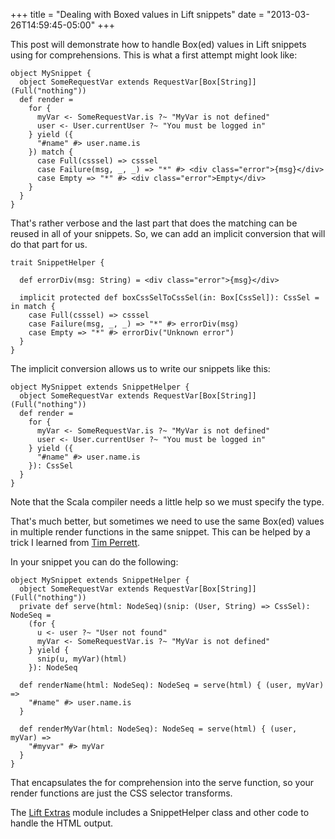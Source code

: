 +++
title = "Dealing with Boxed values in Lift snippets"
date = "2013-03-26T14:59:45-05:00"
+++

This post will demonstrate how to handle Box(ed) values in Lift snippets using for comprehensions. This is what a first attempt might look like:

    object MySnippet {
      object SomeRequestVar extends RequestVar[Box[String]](Full("nothing"))
      def render =
        for {
          myVar <- SomeRequestVar.is ?~ "MyVar is not defined"
          user <- User.currentUser ?~ "You must be logged in"
        } yield ({
          "#name" #> user.name.is
        }) match {
          case Full(csssel) => csssel
          case Failure(msg, _, _) => "*" #> <div class="error">{msg}</div>
          case Empty => "*" #> <div class="error">Empty</div>
        }
      }
    }

That's rather verbose and the last part that does the matching can be reused in all of your snippets. So, we can add an implicit conversion that will do that part for us.

    trait SnippetHelper {

      def errorDiv(msg: String) = <div class="error">{msg}</div>

      implicit protected def boxCssSelToCssSel(in: Box[CssSel]): CssSel = in match {
        case Full(csssel) => csssel
        case Failure(msg, _, _) => "*" #> errorDiv(msg)
        case Empty => "*" #> errorDiv("Unknown error")
      }
    }

The implicit conversion allows us to write our snippets like this:

    object MySnippet extends SnippetHelper {
      object SomeRequestVar extends RequestVar[Box[String]](Full("nothing"))
      def render =
        for {
          myVar <- SomeRequestVar.is ?~ "MyVar is not defined"
          user <- User.currentUser ?~ "You must be logged in"
        } yield ({
          "#name" #> user.name.is
        }): CssSel
      }
    }

Note that the Scala compiler needs a little help so we must specify the type.

That's much better, but sometimes we need to use the same Box(ed) values in multiple render functions in the same snippet. This can be helped by a trick I learned from [Tim Perrett](https://github.com/timperrett/lift-shiro/blob/master/library/src/main/scala/shiro/snippet/snippets.scala#L12 "lift-shiro").

In your snippet you can do the following:

    object MySnippet extends SnippetHelper {
      object SomeRequestVar extends RequestVar[Box[String]](Full("nothing"))
      private def serve(html: NodeSeq)(snip: (User, String) => CssSel): NodeSeq =
        (for {
          u <- user ?~ "User not found"
          myVar <- SomeRequestVar.is ?~ "MyVar is not defined"
        } yield {
          snip(u, myVar)(html)
        }): NodeSeq

      def renderName(html: NodeSeq): NodeSeq = serve(html) { (user, myVar) =>
        "#name" #> user.name.is
      }

      def renderMyVar(html: NodeSeq): NodeSeq = serve(html) { (user, myVar) =>
        "#myvar" #> myVar
      }
    }

That encapsulates the for comprehension into the serve function, so your render functions are just the CSS selector transforms.

The [Lift Extras](https://github.com/eltimn/lift-extras) module includes a SnippetHelper class and other code to handle the HTML output.
